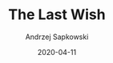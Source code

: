 ---
layout: post
title: "The Last Wish"
book: the-last-wish
author:
  - Andrzej Sapkowski
kindle: true
date: 2020-04-11
tags:
  - fantasy
rating: 4
review: false
---